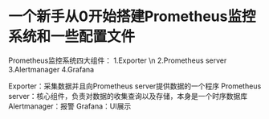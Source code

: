 # 一个新手从0开始搭建Prometheus监控系统和一些配置文件
Prometheus监控系统四大组件：
1.Exporter \n
2.Prometheus server
3.Alertmanager
4.Grafana

Exporter：采集数据并且向Prometheus server提供数据的一个程序
Prometheus server：核心组件，负责对数据的收集查询以及存储，本身是一个时序数据库
Alertmanager：报警
Grafana：UI展示
